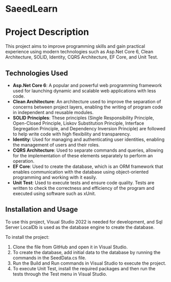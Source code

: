 # SaeedLearn
# **Project Description**

This project aims to improve programming skills and gain practical experience using modern technologies such as Asp.Net Core 6, Clean Architecture, SOLID, Identity, CQRS Architecture, EF Core, and Unit Test.

## **Technologies Used**
- **Asp.Net Core 6**: A popular and powerful web programming framework used for launching dynamic and scalable web applications with less code.
- **Clean Architecture**: An architecture used to improve the separation of concerns between project layers, enabling the writing of program code in independent and reusable modules.
- **SOLID Principles**: These principles (Single Responsibility Principle, Open-Closed Principle, Liskov Substitution Principle, Interface Segregation Principle, and Dependency Inversion Principle) are followed to help write code with high flexibility and transparency.
- **Identity**: Used for managing and authenticating user identities, enabling the management of users and their roles.
- **CQRS Architecture**: Used to separate commands and queries, allowing for the implementation of these elements separately to perform an operation.
- **EF Core**: Used to create the database, which is an ORM framework that enables communication with the database using object-oriented programming and working with it easily.
- **Unit Test**: Used to execute tests and ensure code quality. Tests are written to check the correctness and efficiency of the program and executed using software such as xUnit.

## **Installation and Usage**
To use this project, Visual Studio 2022 is needed for development, and Sql Server LocalDb is used as the database engine to create the database. 

To install the project:
1. Clone the file from GitHub and open it in Visual Studio.
2. To create the database, add initial data to the database by running the commands in the SeedData.cs file.
3. Run the Build and Run commands in Visual Studio to execute the project.
4. To execute Unit Test, install the required packages and then run the tests through the Test menu in Visual Studio.
